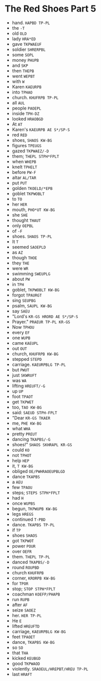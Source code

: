 # The Red Shoes Part 5

* hand. `HAPBD TP-PL`
* the `-T`
* old `OLD`
* lady `HRA*ED`
* gave `TKPWAEUF`
* soldier `SHRERPBL`
* some `SOPL`
* money `PHUPB`
* and `SKP`
* then `THEPB`
* went `WEPBT`
* with `W`
* Karen `KAEURPB`
* into `TPHAO`
* church. `KHUFRPB TP-PL`
* all `AUL`
* people `PAOEPL`
* inside `TPH-DZ`
* looked `HRAOBGD`
* At `AT`
* Karen's `KAEURPB AE S*/SP-S`
* red `RED`
* shoes, `SHAOS KW-BG`
* figures `TPEUGS`
* gazed `TKPWAEZ/-D`
* them; `THEPL STPH*FPLT`
* when `WHEPB`
* knelt `TPHELT`
* before `PW-F`
* altar `AL/TAR`
* put `PUT`
* golden `TKOELD/*EPB`
* goblet `TKPWOBLT`
* to `TO`
* her `HER`
* mouth, `PHO*UT KW-BG`
* she `SHE`
* thought `THAUT`
* only `OEPBL`
* of `-F`
* shoes. `SHAOS TP-PL`
* It `T`
* seemed `SAOEPLD`
* as `AZ`
* though `THOE`
* they `THE`
* were `WR`
* swimming `SWEUPLG`
* about `PW`
* in `TPH`
* goblet, `TKPWOBLT KW-BG`
* forgot `TPAURGT`
* sing `SEUPBG`
* psalm, `SAUPL KW-BG`
* say `SAEU`
* "Lord's `KR-GS HRORD AE S*/SP-S`
* Prayer." `PRAEUR TP-PL KR-GS`
* Now `TPHOU`
* every `EF`
* one `WUPB`
* came `KAEUPL`
* out `OUT`
* church, `KHUFRPB KW-BG`
* stepped `STEPD`
* carriage. `KAEURPBLG TP-PL`
* but `PWUT`
* just `SKWRUFT`
* was `WA`
* lifting `HREUFT/-G`
* up `UP`
* foot `TPAOT`
* get `TKPWET`
* too, `TAO KW-BG`
* said: `SAEUD STPH-FPLT`
* "Dear `KR-GS TKAER`
* me, `PHE KW-BG`
* what `WHA`
* pretty `PREUT`
* dancing `TKAPBS/-G`
* shoes!" `SHAOS SKHRAPL KR-GS`
* could `KO`
* not `TPHOT`
* help `HEP`
* it, `T KW-BG`
* obliged `OE/PWHRAOEUPBLGD`
* dance `TKAPBS`
* a `AEU`
* few `TPAOU`
* steps; `STEPS STPH*FPLT`
* had `H`
* once `WUPBS`
* begun, `TKPWUPB KW-BG`
* legs `HREGS`
* continued `T-PBD`
* dance. `TKAPBS TP-PL`
* if `TP`
* shoes `SHAOS`
* got `TKPWOT`
* power `POUR`
* over `OEFR`
* them. `THEPL TP-PL`
* danced `TKAPBS/-D`
* round `ROUPBD`
* church `KHUFRPB`
* corner, `KRORPB KW-BG`
* for `TPOR`
* stop; `STOP STPH*FPLT`
* coachman `KOEFP/PHAPB`
* run `RUPB`
* after `AF`
* seize `SAOEZ`
* her. `HER TP-PL`
* He `E`
* lifted `HREUFTD`
* carriage, `KAEURPBLG KW-BG`
* feet `TPAOET`
* dance, `TKAPBS KW-BG`
* so `SO`
* that `THA`
* kicked `KEUBGD`
* good `TKPWAOD`
* violently. `SRAOEUL/HREPBT/HREU TP-PL`
* last `HRAFT`
